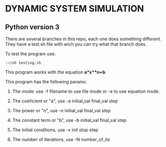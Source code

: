 # DYNAMIC SYSTEM SIMULATION

## Python version 3
There are several branches in this repo, each one does something different.
They have a test.sh file with wich you can try what that branch does.

To test the program use:

	:~/sh testing.sh

This program works with the equation __a*x**n+b__.

This program has the following params:
	
   1. The mode: use -f filename to use file mode or -e to use equation mode.

   2. The coeficient or "a", use -a initial_val final_val step
	
   3. The power or "n", use -n initial_val final_val step
	
   4. The constant term or "b", use -b initial_val final_val step
	
   5. The initial conditions, use -x init stop step
	
   6. The number of iterations, use -N number_of_its
